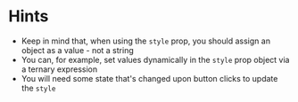 # Hints

-   Keep in mind that, when using the `style` prop, you should assign an object as a value - not a string
-   You can, for example, set values dynamically in the `style` prop object via a ternary expression
-   You will need some state that's changed upon button clicks to update the `style`
